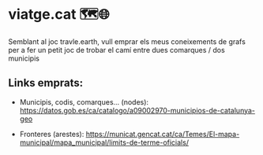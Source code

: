 # viatge.cat 🗺️🌐
Semblant al joc travle.earth, vull emprar els meus coneixements de grafs per a fer un petit joc de trobar el camí entre dues comarques / dos municipis

## Links emprats:

- Municipis, codis, comarques... (nodes):
https://datos.gob.es/ca/catalogo/a09002970-municipios-de-catalunya-geo

- Fronteres (arestes):
https://municat.gencat.cat/ca/Temes/El-mapa-municipal/mapa_municipal/limits-de-terme-oficials/
